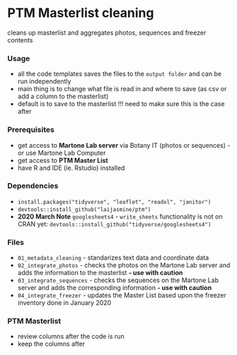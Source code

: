 # PTM Masterlist cleaning
cleans up masterlist and aggregates photos, sequences and freezer contents

### Usage
- all the code templates saves the files to the `output folder` and can be run independently
- main thing is to change what file is read in and where to save (as csv or add a column to the masterlist)
- default is to save to the masterlist !!! need to make sure this is the case after

### Prerequisites
* get access to **Martone Lab server** via Botany IT (photos or sequences) - or use Martone Lab Computer
* get access to **PTM Master List**
* have R and IDE (ie. Rstudio) installed

### Dependencies
- `install.packages("tidyverse", "leaflet", "readxl", "janitor")`
- `devtools::install_github("laijasmine/ptm")`
- **2020 March Note** `googlesheets4` - `write_sheets` functionality is not on CRAN yet: `devtools::install_github("tidyverse/googlesheets4")`

### Files

* `01_metadata_cleaning` - standarizes text data and coordinate data
* `02_integrate_photos` - checks the photos on the Martone Lab server and adds the information to the masterlist **- use with caution**
* `03_integrate_sequences` - checks the sequences on the Martone Lab server and adds the corresponding information **- use with caution**
* `04_integrate_freezer` - updates the Master List based upon the freezer inventory done in January 2020

### PTM Masterlist
* review columns after the code is run
* keep the columns after